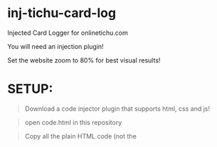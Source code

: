 # inj-tichu-card-log
Injected Card Logger for onlinetichu.com

You will need an injection plugin!

Set the website zoom to 80% for best visual results!

# SETUP:
> Download a code injector plugin that supports html, css and js!

> open code.html in this repository

> Copy all the plain HTML code (not the <style> or the <script>) and paste into where you can inject your HTML

> Copy all the <style> contents and paste it in your CSS inject

> Copy all the <script> contents and paste it in your JS inject.

> Enable the code injection for only this website.

If you've done everything right, from now on when you join the website you'll see a red button ("Inject UI Toggle") on the bottom left
That button hides and shows the injected card logger. For minimum interference with the rest of the website, it's recommended to only 
have the UI toggled on when you're on a table.

In the injected UI, you can see a "Messages will be displayed here" line. This is where the logger will notify you for events triggered (like
logging starting, stoping or the log being reset)

Below that, there are 3 red buttons.
"Start logging!" will start the card logger, Every card that is played will now be observed and logged by the script.
"Stop logging!" stops the above process. It can be restarted again by clicking on the start button.
"Reset log!" will reset the card log (located below).

Finally, below the 3 buttons, you will find a list of all the tichu cards in the game, including the 4 special ones.
whenever a card is played, it will disappear from the list until the log is reset. You can also click on cards to hide them from the log.

_Hiding the UI doesn't reset the log, nor does it stop the logging process.

# *NOTE:
  The fact that dogs dont disappear from the log when played is a known issue that I will have fixed very soon.
  I will also add an auto-reset function, so that when a round ends and players get their new cards, the card log will be automatically reset so that the user
  doesnt have to reset it manually after every round.*
  
